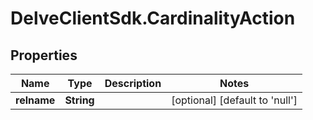 # DelveClientSdk.CardinalityAction

## Properties

Name | Type | Description | Notes
------------ | ------------- | ------------- | -------------
**relname** | **String** |  | [optional] [default to &#39;null&#39;]


